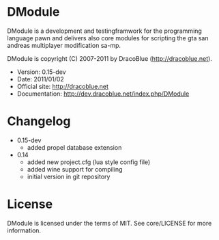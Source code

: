 # DModule

DModule is a development and testingframwork for the programming language pawn
and delivers also core modules for scripting the gta san andreas multiplayer
modification sa-mp.

DModule is copyright (C) 2007-2011 by DracoBlue (<http://dracoblue.net>).

- Version: 0.15-dev
- Date: 2011/01/02
- Official site: <http://dracoblue.net>
- Documentation: <http://dev.dracoblue.net/index.php/DModule>

# Changelog

- 0.15-dev
  - added propel database extension
- 0.14 
  - added new project.cfg (lua style config file)
  - added wine support for compiling
  - initial version in git repository

# License
     
DModule is licensed under the terms of MIT. See core/LICENSE for more information.
